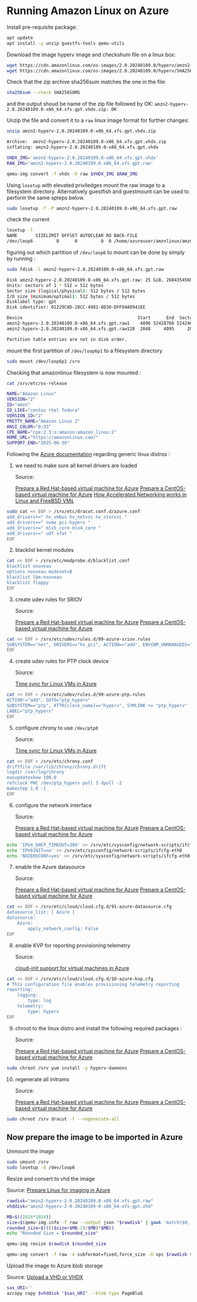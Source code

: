 # Running Amazon Linux on Azure

Install pre-requisite package:

```bash
apt update
apt install -y unzip guestfs-tools qemu-utils
```

Download the image hyperv image and checkshum file on a linux box:

```bash
wget https://cdn.amazonlinux.com/os-images/2.0.20240109.0/hyperv/amzn2-hyperv-2.0.20240109.0-x86_64.xfs.gpt.vhdx.zip
wget https://cdn.amazonlinux.com/os-images/2.0.20240109.0/hyperv/SHA256SUMS
```

Check that the zip archive sha256sum matches the one in the file:

```bash
sha256sum --check SHA256SUMS 
```

and the output shoud be name of the zip file followed by OK: `amzn2-hyperv-2.0.20240109.0-x86_64.xfs.gpt.vhdx.zip: OK`

Unzip the file and convert it to a `raw` linux image format for further changes:

```bash
unzip amzn2-hyperv-2.0.20240109.0-x86_64.xfs.gpt.vhdx.zip
```

```bash
Archive:  amzn2-hyperv-2.0.20240109.0-x86_64.xfs.gpt.vhdx.zip
inflating: amzn2-hyperv-2.0.20240109.0-x86_64.xfs.gpt.vhdx  
```

```bash
VHDX_IMG='amzn2-hyperv-2.0.20240109.0-x86_64.xfs.gpt.vhdx'
RAW_IMG='amzn2-hyperv-2.0.20240109.0-x86_64.xfs.gpt.raw'

qemu-img convert -f vhdx -O raw $VHDX_IMG $RAW_IMG
```

Using `losetup` with elevated priviledges mount the raw image to a filesystem directory.
Alternatively guestfish and guestmount can be used to perform the same spteps below.

```bash
sudo losetup -f -P amzn2-hyperv-2.0.20240109.0-x86_64.xfs.gpt.raw
```

check the current

```bash
losetup -l
NAME       SIZELIMIT OFFSET AUTOCLEAR RO BACK-FILE                                                                 DIO LOG-SEC
/dev/loop6         0      0         0  0 /home/azureuser/amznlinux/amzn2-hyperv-2.0.20240109.0-x86_64.xfs.gpt.raw    0     512
```

figuring out which partition of `/dev/loop6` to mount can be done by simply by running :

```bash
sudo fdisk -l amzn2-hyperv-2.0.20240109.0-x86_64.xfs.gpt.raw 

Disk amzn2-hyperv-2.0.20240109.0-x86_64.xfs.gpt.raw: 25 GiB, 26843545600 bytes, 52428800 sectors
Units: sectors of 1 * 512 = 512 bytes
Sector size (logical/physical): 512 bytes / 512 bytes
I/O size (minimum/optimal): 512 bytes / 512 bytes
Disklabel type: gpt
Disk identifier: 01229C8D-28CC-4981-8D30-DFF94A0941EE

Device                                            Start      End  Sectors Size Type
amzn2-hyperv-2.0.20240109.0-x86_64.xfs.gpt.raw1    4096 52428766 52424671  25G Linux filesystem
amzn2-hyperv-2.0.20240109.0-x86_64.xfs.gpt.raw128  2048     4095     2048   1M BIOS boot

Partition table entries are not in disk order.
```

mount the first partition of `/dev/loop6p1` to a filesystem directory

```bash
sudo mount /dev/loop6p1 /srv
```

Checking that amazonlinux filesystem is now mounted :

```bash
cat /srv/etc/os-release 

NAME="Amazon Linux"
VERSION="2"
ID="amzn"
ID_LIKE="centos rhel fedora"
VERSION_ID="2"
PRETTY_NAME="Amazon Linux 2"
ANSI_COLOR="0;33"
CPE_NAME="cpe:2.3:o:amazon:amazon_linux:2"
HOME_URL="https://amazonlinux.com/"
SUPPORT_END="2025-06-30"
```

Following the [Azure documentation](https://learn.microsoft.com/en-us/azure/virtual-machines/linux/create-upload-generic) regarding generic linux distros :

1. we need to make sure all kernel drivers are loaded 

    Source:

    [Prepare a Red Hat-based virtual machine for Azure](https://learn.microsoft.com/en-us/azure/virtual-machines/linux/redhat-create-upload-vhd)
    [Prepare a CentOS-based virtual machine for Azure](https://learn.microsoft.com/en-us/azure/virtual-machines/linux/create-upload-centos)
    [How Accelerated Networking works in Linux and FreeBSD VMs](https://learn.microsoft.com/en-us/azure/virtual-network/accelerated-networking-how-it-works)

```bash
sudo cat << EOF > /srv/etc/dracut.conf.d/azure.conf
add_drivers+=" hv_vmbus hv_netvsc hv_storvsc "
add_drivers+=" nvme pci-hyperv "
add_drivers+=" mlx5_core mlx4_core "
add_drivers+=" udf vfat "
EOF
```

2. blacklist kernel modules

```bash
cat << EOF > /srv/etc/modprobe.d/blacklist.conf
blacklist nouveau
options nouveau modeset=0
blacklist lbm-nouveau
blacklist floppy
EOF
```

3. create udev rules for SRIOV 

    Source:

    [Prepare a Red Hat-based virtual machine for Azure](https://learn.microsoft.com/en-us/azure/virtual-machines/linux/redhat-create-upload-vhd)
    [Prepare a CentOS-based virtual machine for Azure](https://learn.microsoft.com/en-us/azure/virtual-machines/linux/create-upload-centos)

```bash
cat << EOF > /srv/etc/udev/rules.d/99-azure-sriov.rules
SUBSYSTEM=="net", DRIVERS=="hv_pci", ACTION=="add", ENV{NM_UNMANAGED}="1"
EOF
```

4. create udev rules for PTP clock device

    Source:

    [Time sync for Linux VMs in Azure](https://learn.microsoft.com/en-us/azure/virtual-machines/linux/time-sync)

```bash
cat << EOF > /srv/etc/udev/rules.d/99-azure-ptp.rules
ACTION!="add", GOTO="ptp_hyperv"
SUBSYSTEM=="ptp", ATTR{clock_name}=="hyperv", SYMLINK += "ptp_hyperv"
LABEL="ptp_hyperv"
EOF
```

5. configure chrony to use `/dev/ptp0`

    Source:

    [Time sync for Linux VMs in Azure](https://learn.microsoft.com/en-us/azure/virtual-machines/linux/time-sync)

```bash
cat << EOF > /srv/etc/chrony.conf
driftfile /var/lib/chrony/chrony.drift
logdir /var/log/chrony
maxupdateskew 100.0
refclock PHC /dev/ptp_hyperv poll 3 dpoll -2
makestep 1.0 -1
EOF
```

6. configure the network interface

    Source:

    [Prepare a Red Hat-based virtual machine for Azure](https://learn.microsoft.com/en-us/azure/virtual-machines/linux/redhat-create-upload-vhd)
    [Prepare a CentOS-based virtual machine for Azure](https://learn.microsoft.com/en-us/azure/virtual-machines/linux/create-upload-centos)

```bash
echo 'IPV4_DHCP_TIMEOUT=300' >> /srv/etc/sysconfig/network-scripts/ifcfg-eth0
echo 'IPV6INIT=no' >> /srv/etc/sysconfig/network-scripts/ifcfg-eth0
echo 'NOZEROCONF=yes' >> /srv/etc/sysconfig/network-scripts/ifcfg-eth0
```

7. enable the Azure datasource

    Source:

    [Prepare a Red Hat-based virtual machine for Azure](https://learn.microsoft.com/en-us/azure/virtual-machines/linux/redhat-create-upload-vhd)
    [Prepare a CentOS-based virtual machine for Azure](https://learn.microsoft.com/en-us/azure/virtual-machines/linux/create-upload-centos)

```bash
cat << EOF > /srv/etc/cloud/cloud.cfg.d/91-azure-datasource.cfg
datasource_list: [ Azure ]
datasource:
    Azure:
        apply_network_config: False
EOF
```

8. enable KVP for reporting provisioning telemetry

    Source:

    [cloud-init support for virtual machines in Azure](https://learn.microsoft.com/en-us/azure/virtual-machines/linux/using-cloud-init#telemetry)

```bash
cat << EOF > /srv/etc/cloud/cloud.cfg.d/10-azure-kvp.cfg
# This configuration file enables provisioning telemetry reporting
reporting:
    logging:
        type: log
    telemetry:
        type: hyperv
EOF
```

9. chroot to the linux distro and install the following required packages :

    Source:

    [Prepare a Red Hat-based virtual machine for Azure](https://learn.microsoft.com/en-us/azure/virtual-machines/linux/redhat-create-upload-vhd)
    [Prepare a CentOS-based virtual machine for Azure](https://learn.microsoft.com/en-us/azure/virtual-machines/linux/create-upload-centos)

```bash
sudo chroot /srv yum install -y hyperv-daemons
```

10. regenerate all initrams

    Source:

    [Prepare a Red Hat-based virtual machine for Azure](https://learn.microsoft.com/en-us/azure/virtual-machines/linux/redhat-create-upload-vhd)
    [Prepare a CentOS-based virtual machine for Azure](https://learn.microsoft.com/en-us/azure/virtual-machines/linux/create-upload-centos)

```bash
sudo chroot /srv dracut -f --regenerate-all
```

## Now prepare the image to be imported in Azure

Unmount the image

```bash
sudo umount /srv
sudo losetup -d /dev/loop6
```

Resize and convert to vhd the image

Source: [Prepare Linux for imaging in Azure](https://learn.microsoft.com/en-us/azure/virtual-machines/linux/create-upload-generic#resize-vhds)

```bash
rawdisk="amzn2-hyperv-2.0.20240109.0-x86_64.xfs.gpt.raw"
vhddisk="amzn2-hyperv-2-0-20240109-0-x86_64-xfs-gpt.vhd"

MB=$((1024*1024))
size=$(qemu-img info -f raw --output json "$rawdisk" | gawk 'match($0, /"virtual-size": ([0-9]+),/, val) {print val[1]}')
rounded_size=$(((($size+$MB-1)/$MB)*$MB))
echo "Rounded Size = $rounded_size"

qemu-img resize $rawdisk $rounded_size

qemu-img convert -f raw -o subformat=fixed,force_size -O vpc $rawdisk $vhddisk
```

Upload the image to Azure blob storage

Source: [Upload a VHD or VHDX](https://learn.microsoft.com/en-us/azure/virtual-machines/linux/disks-upload-vhd-to-managed-disk-cli#upload-a-vhd-or-vhdx)

```bash
sas_URI=''
azcopy copy $vhddisk "$sas_URI" --blob-type PageBlob
```
